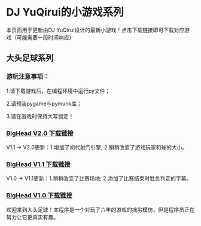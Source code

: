 # DJ YuQirui的小游戏系列


本页面用于更新由DJ YuQirui设计的最新小游戏！点击下载链接即可下载对应游戏（可能需要一段时间响应）

## 大头足球系列


### 游玩注意事项：

1.请下载游戏后，在编程环境中运行py文件；

2.请预装pygame与pymunk库；

3.请在游戏时保持大写锁定！

### [BigHead V2.0 下载链接](https://pkubaogu.github.io/game.io/BigHeadV2.0.rar)


V1.1 → V2.0更新：1.增加了初代射门引擎; 2.稍稍改变了游戏玩家和球的大小。


### [BigHead V1.1 下载链接](https://pkubaogu.github.io/game.io/BigHeadV1.1.rar)


V1.0 → V1.1更新：1.稍稍改变了比赛场地; 2.添加了比赛结束时胜负判定的字幕。


### [BigHead V1.0 下载链接](https://pkubaogu.github.io/game.io/BigHeadV1.0.rar)


欢迎来到大头足球！本程序是一个对玩了六年的游戏的拙劣模仿，但是程序员正在努力让它更真实有趣。
